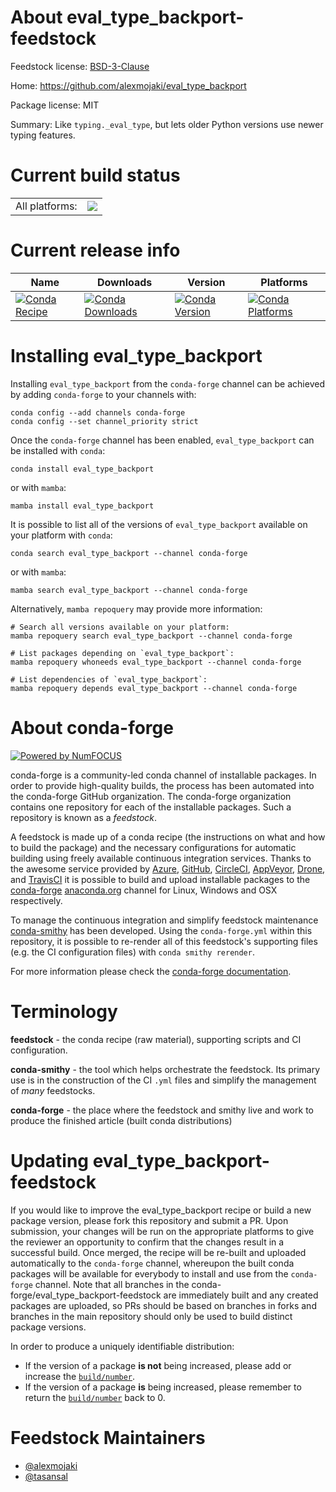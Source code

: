 About eval_type_backport-feedstock
==================================

Feedstock license: [BSD-3-Clause](https://github.com/conda-forge/eval_type_backport-feedstock/blob/main/LICENSE.txt)

Home: https://github.com/alexmojaki/eval_type_backport

Package license: MIT

Summary: Like `typing._eval_type`, but lets older Python versions use newer typing features.

Current build status
====================


<table><tr><td>All platforms:</td>
    <td>
      <a href="https://dev.azure.com/conda-forge/feedstock-builds/_build/latest?definitionId=21822&branchName=main">
        <img src="https://dev.azure.com/conda-forge/feedstock-builds/_apis/build/status/eval_type_backport-feedstock?branchName=main">
      </a>
    </td>
  </tr>
</table>

Current release info
====================

| Name | Downloads | Version | Platforms |
| --- | --- | --- | --- |
| [![Conda Recipe](https://img.shields.io/badge/recipe-eval_type_backport-green.svg)](https://anaconda.org/conda-forge/eval_type_backport) | [![Conda Downloads](https://img.shields.io/conda/dn/conda-forge/eval_type_backport.svg)](https://anaconda.org/conda-forge/eval_type_backport) | [![Conda Version](https://img.shields.io/conda/vn/conda-forge/eval_type_backport.svg)](https://anaconda.org/conda-forge/eval_type_backport) | [![Conda Platforms](https://img.shields.io/conda/pn/conda-forge/eval_type_backport.svg)](https://anaconda.org/conda-forge/eval_type_backport) |

Installing eval_type_backport
=============================

Installing `eval_type_backport` from the `conda-forge` channel can be achieved by adding `conda-forge` to your channels with:

```
conda config --add channels conda-forge
conda config --set channel_priority strict
```

Once the `conda-forge` channel has been enabled, `eval_type_backport` can be installed with `conda`:

```
conda install eval_type_backport
```

or with `mamba`:

```
mamba install eval_type_backport
```

It is possible to list all of the versions of `eval_type_backport` available on your platform with `conda`:

```
conda search eval_type_backport --channel conda-forge
```

or with `mamba`:

```
mamba search eval_type_backport --channel conda-forge
```

Alternatively, `mamba repoquery` may provide more information:

```
# Search all versions available on your platform:
mamba repoquery search eval_type_backport --channel conda-forge

# List packages depending on `eval_type_backport`:
mamba repoquery whoneeds eval_type_backport --channel conda-forge

# List dependencies of `eval_type_backport`:
mamba repoquery depends eval_type_backport --channel conda-forge
```


About conda-forge
=================

[![Powered by
NumFOCUS](https://img.shields.io/badge/powered%20by-NumFOCUS-orange.svg?style=flat&colorA=E1523D&colorB=007D8A)](https://numfocus.org)

conda-forge is a community-led conda channel of installable packages.
In order to provide high-quality builds, the process has been automated into the
conda-forge GitHub organization. The conda-forge organization contains one repository
for each of the installable packages. Such a repository is known as a *feedstock*.

A feedstock is made up of a conda recipe (the instructions on what and how to build
the package) and the necessary configurations for automatic building using freely
available continuous integration services. Thanks to the awesome service provided by
[Azure](https://azure.microsoft.com/en-us/services/devops/), [GitHub](https://github.com/),
[CircleCI](https://circleci.com/), [AppVeyor](https://www.appveyor.com/),
[Drone](https://cloud.drone.io/welcome), and [TravisCI](https://travis-ci.com/)
it is possible to build and upload installable packages to the
[conda-forge](https://anaconda.org/conda-forge) [anaconda.org](https://anaconda.org/)
channel for Linux, Windows and OSX respectively.

To manage the continuous integration and simplify feedstock maintenance
[conda-smithy](https://github.com/conda-forge/conda-smithy) has been developed.
Using the ``conda-forge.yml`` within this repository, it is possible to re-render all of
this feedstock's supporting files (e.g. the CI configuration files) with ``conda smithy rerender``.

For more information please check the [conda-forge documentation](https://conda-forge.org/docs/).

Terminology
===========

**feedstock** - the conda recipe (raw material), supporting scripts and CI configuration.

**conda-smithy** - the tool which helps orchestrate the feedstock.
                   Its primary use is in the construction of the CI ``.yml`` files
                   and simplify the management of *many* feedstocks.

**conda-forge** - the place where the feedstock and smithy live and work to
                  produce the finished article (built conda distributions)


Updating eval_type_backport-feedstock
=====================================

If you would like to improve the eval_type_backport recipe or build a new
package version, please fork this repository and submit a PR. Upon submission,
your changes will be run on the appropriate platforms to give the reviewer an
opportunity to confirm that the changes result in a successful build. Once
merged, the recipe will be re-built and uploaded automatically to the
`conda-forge` channel, whereupon the built conda packages will be available for
everybody to install and use from the `conda-forge` channel.
Note that all branches in the conda-forge/eval_type_backport-feedstock are
immediately built and any created packages are uploaded, so PRs should be based
on branches in forks and branches in the main repository should only be used to
build distinct package versions.

In order to produce a uniquely identifiable distribution:
 * If the version of a package **is not** being increased, please add or increase
   the [``build/number``](https://docs.conda.io/projects/conda-build/en/latest/resources/define-metadata.html#build-number-and-string).
 * If the version of a package **is** being increased, please remember to return
   the [``build/number``](https://docs.conda.io/projects/conda-build/en/latest/resources/define-metadata.html#build-number-and-string)
   back to 0.

Feedstock Maintainers
=====================

* [@alexmojaki](https://github.com/alexmojaki/)
* [@tasansal](https://github.com/tasansal/)

